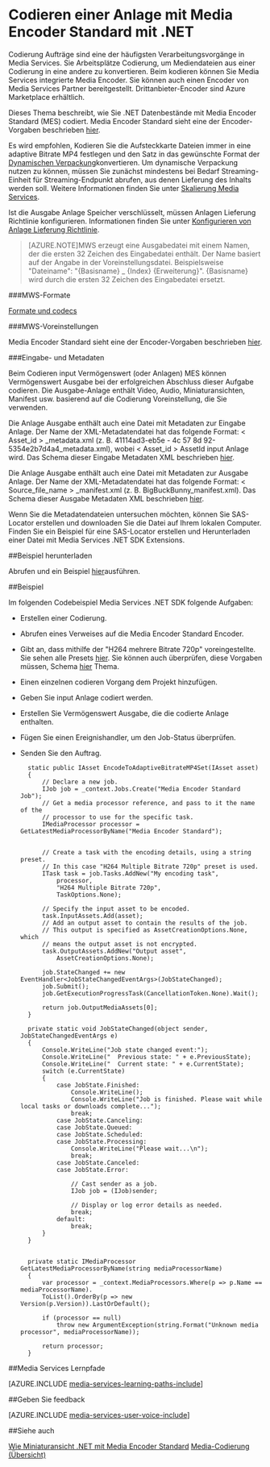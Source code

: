 <properties 
    pageTitle="Codieren eine Anlage mit Media Encoder Standard mit .NET | Microsoft Azure" 
    description="In diesem Thema veranschaulicht, wie mit .NET zu eine Anlage mit Media Encoder Strandard codieren." 
    services="media-services" 
    documentationCenter="" 
    authors="juliako" 
    manager="erikre" 
    editor=""/>

<tags 
    ms.service="media-services" 
    ms.workload="media" 
    ms.tgt_pltfrm="na" 
    ms.devlang="na" 
    ms.topic="article" 
    ms.date="09/19/2016"
    ms.author="juliako;anilmur"/>


# <a name="encode-an-asset-with-media-encoder-standard-using-net"></a>Codieren einer Anlage mit Media Encoder Standard mit .NET

Codierung Aufträge sind eine der häufigsten Verarbeitungsvorgänge in Media Services. Sie Arbeitsplätze Codierung, um Mediendateien aus einer Codierung in eine andere zu konvertieren. Beim kodieren können Sie Media Services integrierte Media Encoder. Sie können auch einen Encoder von Media Services Partner bereitgestellt. Drittanbieter-Encoder sind Azure Marketplace erhältlich. 

Dieses Thema beschreibt, wie Sie .NET Datenbestände mit Media Encoder Standard (MES) codiert. Media Encoder Standard sieht eine der Encoder-Vorgaben beschrieben [hier](http://go.microsoft.com/fwlink/?linkid=618336&clcid=0x409).

Es wird empfohlen, Kodieren Sie die Aufsteckkarte Dateien immer in eine adaptive Bitrate MP4 festlegen und den Satz in das gewünschte Format der [Dynamischen Verpackung](media-services-dynamic-packaging-overview.md)konvertieren. Um dynamische Verpackung nutzen zu können, müssen Sie zunächst mindestens bei Bedarf Streaming-Einheit für Streaming-Endpunkt abrufen, aus denen Lieferung des Inhalts werden soll. Weitere Informationen finden Sie unter [Skalierung Media Services](media-services-portal-manage-streaming-endpoints.md).

Ist die Ausgabe Anlage Speicher verschlüsselt, müssen Anlagen Lieferung Richtlinie konfigurieren. Informationen finden Sie unter [Konfigurieren von Anlage Lieferung Richtlinie](media-services-dotnet-configure-asset-delivery-policy.md).

>[AZURE.NOTE]MWS erzeugt eine Ausgabedatei mit einem Namen, der die ersten 32 Zeichen des Eingabedatei enthält. Der Name basiert auf der Angabe in der Voreinstellungsdatei. Beispielsweise "Dateiname": "{Basisname} _ {Index} {Erweiterung}". {Basisname} wird durch die ersten 32 Zeichen des Eingabedatei ersetzt.

###<a name="mes-formats"></a>MWS-Formate

[Formate und codecs](media-services-media-encoder-standard-formats.md)

###<a name="mes-presets"></a>MWS-Voreinstellungen

Media Encoder Standard sieht eine der Encoder-Vorgaben beschrieben [hier](http://go.microsoft.com/fwlink/?linkid=618336&clcid=0x409).

###<a name="input-and-output-metadata"></a>Eingabe- und Metadaten

Beim Codieren input Vermögenswert (oder Anlagen) MES können Vermögenswert Ausgabe bei der erfolgreichen Abschluss dieser Aufgabe codieren. Die Ausgabe-Anlage enthält Video, Audio, Miniaturansichten, Manifest usw. basierend auf die Codierung Voreinstellung, die Sie verwenden.

Die Anlage Ausgabe enthält auch eine Datei mit Metadaten zur Eingabe Anlage. Der Name der XML-Metadatendatei hat das folgende Format: < Asset_id > _metadata.xml (z. B. 41114ad3-eb5e - 4c 57 8d 92-5354e2b7d4a4_metadata.xml), wobei < Asset_id > AssetId input Anlage wird. Das Schema dieser Eingabe Metadaten XML beschrieben [hier](http://msdn.microsoft.com/library/azure/dn783120.aspx).

Die Anlage Ausgabe enthält auch eine Datei mit Metadaten zur Ausgabe Anlage. Der Name der XML-Metadatendatei hat das folgende Format: < Source_file_name > _manifest.xml (z. B. BigBuckBunny_manifest.xml). Das Schema dieser Ausgabe Metadaten XML beschrieben [hier](http://msdn.microsoft.com/library/azure/dn783217.aspx).

Wenn Sie die Metadatendateien untersuchen möchten, können Sie SAS-Locator erstellen und downloaden Sie die Datei auf Ihrem lokalen Computer. Finden Sie ein Beispiel für eine SAS-Locator erstellen und Herunterladen einer Datei mit Media Services .NET SDK Extensions.

##<a name="download-sample"></a>Beispiel herunterladen

Abrufen und ein Beispiel [hier](https://azure.microsoft.com/documentation/samples/media-services-dotnet-on-demand-encoding-with-media-encoder-standard/)ausführen.

##<a name="example"></a>Beispiel

Im folgenden Codebeispiel Media Services .NET SDK folgende Aufgaben:

- Erstellen einer Codierung.
- Abrufen eines Verweises auf die Media Encoder Standard Encoder.
- Gibt an, dass mithilfe der "H264 mehrere Bitrate 720p" voreingestellte. Sie sehen alle Presets [hier](http://go.microsoft.com/fwlink/?linkid=618336&clcid=0x409). Sie können auch überprüfen, diese Vorgaben müssen, Schema [hier](https://msdn.microsoft.com/library/mt269962.aspx) Thema.
- Einen einzelnen codieren Vorgang dem Projekt hinzufügen. 
- Geben Sie input Anlage codiert werden.
- Erstellen Sie Vermögenswert Ausgabe, die die codierte Anlage enthalten.
- Fügen Sie einen Ereignishandler, um den Job-Status überprüfen.
- Senden Sie den Auftrag.
        
        static public IAsset EncodeToAdaptiveBitrateMP4Set(IAsset asset)
        {
            // Declare a new job.
            IJob job = _context.Jobs.Create("Media Encoder Standard Job");
            // Get a media processor reference, and pass to it the name of the 
            // processor to use for the specific task.
            IMediaProcessor processor = GetLatestMediaProcessorByName("Media Encoder Standard");
        

            // Create a task with the encoding details, using a string preset.
            // In this case "H264 Multiple Bitrate 720p" preset is used.
            ITask task = job.Tasks.AddNew("My encoding task",
                processor,
                "H264 Multiple Bitrate 720p",
                TaskOptions.None);
        
            // Specify the input asset to be encoded.
            task.InputAssets.Add(asset);
            // Add an output asset to contain the results of the job. 
            // This output is specified as AssetCreationOptions.None, which 
            // means the output asset is not encrypted. 
            task.OutputAssets.AddNew("Output asset",
                AssetCreationOptions.None);
        
            job.StateChanged += new EventHandler<JobStateChangedEventArgs>(JobStateChanged);
            job.Submit();
            job.GetExecutionProgressTask(CancellationToken.None).Wait();
        
            return job.OutputMediaAssets[0];
        }
        
        private static void JobStateChanged(object sender, JobStateChangedEventArgs e)
        {
            Console.WriteLine("Job state changed event:");
            Console.WriteLine("  Previous state: " + e.PreviousState);
            Console.WriteLine("  Current state: " + e.CurrentState);
            switch (e.CurrentState)
            {
                case JobState.Finished:
                    Console.WriteLine();
                    Console.WriteLine("Job is finished. Please wait while local tasks or downloads complete...");
                    break;
                case JobState.Canceling:
                case JobState.Queued:
                case JobState.Scheduled:
                case JobState.Processing:
                    Console.WriteLine("Please wait...\n");
                    break;
                case JobState.Canceled:
                case JobState.Error:
        
                    // Cast sender as a job.
                    IJob job = (IJob)sender;
        
                    // Display or log error details as needed.
                    break;
                default:
                    break;
            }
        }
        
        
        private static IMediaProcessor GetLatestMediaProcessorByName(string mediaProcessorName)
        {
            var processor = _context.MediaProcessors.Where(p => p.Name == mediaProcessorName).
            ToList().OrderBy(p => new Version(p.Version)).LastOrDefault();
        
            if (processor == null)
                throw new ArgumentException(string.Format("Unknown media processor", mediaProcessorName));
        
            return processor;
        }


##<a name="media-services-learning-paths"></a>Media Services Lernpfade

[AZURE.INCLUDE [media-services-learning-paths-include](../../includes/media-services-learning-paths-include.md)]

##<a name="provide-feedback"></a>Geben Sie feedback

[AZURE.INCLUDE [media-services-user-voice-include](../../includes/media-services-user-voice-include.md)]

##<a name="see-also"></a>Siehe auch 

[Wie Miniaturansicht .NET mit Media Encoder Standard](media-services-dotnet-generate-thumbnail-with-mes.md)
[Media-Codierung (Übersicht)](media-services-encode-asset.md)
